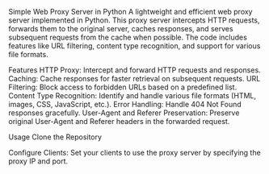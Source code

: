 Simple Web Proxy Server in Python
A lightweight and efficient web proxy server implemented in Python. This proxy server intercepts HTTP requests, forwards them to the original server, caches responses, and serves subsequent requests from the cache when possible. The code includes features like URL filtering, content type recognition, and support for various file formats.

Features
HTTP Proxy: Intercept and forward HTTP requests and responses.
Caching: Cache responses for faster retrieval on subsequent requests.
URL Filtering: Block access to forbidden URLs based on a predefined list.
Content Type Recognition: Identify and handle various file formats (HTML, images, CSS, JavaScript, etc.).
Error Handling: Handle 404 Not Found responses gracefully.
User-Agent and Referer Preservation: Preserve original User-Agent and Referer headers in the forwarded request.


Usage
Clone the Repository

Configure Clients:
Set your clients to use the proxy server by specifying the proxy IP and port.

